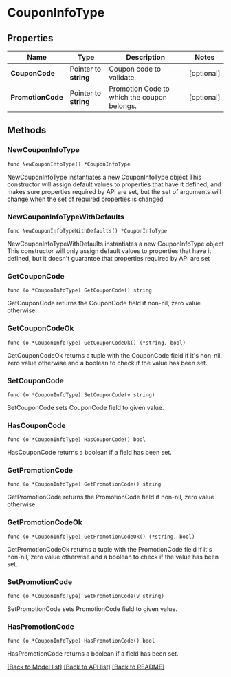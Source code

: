 # CouponInfoType

## Properties

Name | Type | Description | Notes
------------ | ------------- | ------------- | -------------
**CouponCode** | Pointer to **string** | Coupon code to validate. | [optional] 
**PromotionCode** | Pointer to **string** | Promotion Code to which the coupon belongs. | [optional] 

## Methods

### NewCouponInfoType

`func NewCouponInfoType() *CouponInfoType`

NewCouponInfoType instantiates a new CouponInfoType object
This constructor will assign default values to properties that have it defined,
and makes sure properties required by API are set, but the set of arguments
will change when the set of required properties is changed

### NewCouponInfoTypeWithDefaults

`func NewCouponInfoTypeWithDefaults() *CouponInfoType`

NewCouponInfoTypeWithDefaults instantiates a new CouponInfoType object
This constructor will only assign default values to properties that have it defined,
but it doesn't guarantee that properties required by API are set

### GetCouponCode

`func (o *CouponInfoType) GetCouponCode() string`

GetCouponCode returns the CouponCode field if non-nil, zero value otherwise.

### GetCouponCodeOk

`func (o *CouponInfoType) GetCouponCodeOk() (*string, bool)`

GetCouponCodeOk returns a tuple with the CouponCode field if it's non-nil, zero value otherwise
and a boolean to check if the value has been set.

### SetCouponCode

`func (o *CouponInfoType) SetCouponCode(v string)`

SetCouponCode sets CouponCode field to given value.

### HasCouponCode

`func (o *CouponInfoType) HasCouponCode() bool`

HasCouponCode returns a boolean if a field has been set.

### GetPromotionCode

`func (o *CouponInfoType) GetPromotionCode() string`

GetPromotionCode returns the PromotionCode field if non-nil, zero value otherwise.

### GetPromotionCodeOk

`func (o *CouponInfoType) GetPromotionCodeOk() (*string, bool)`

GetPromotionCodeOk returns a tuple with the PromotionCode field if it's non-nil, zero value otherwise
and a boolean to check if the value has been set.

### SetPromotionCode

`func (o *CouponInfoType) SetPromotionCode(v string)`

SetPromotionCode sets PromotionCode field to given value.

### HasPromotionCode

`func (o *CouponInfoType) HasPromotionCode() bool`

HasPromotionCode returns a boolean if a field has been set.


[[Back to Model list]](../README.md#documentation-for-models) [[Back to API list]](../README.md#documentation-for-api-endpoints) [[Back to README]](../README.md)


